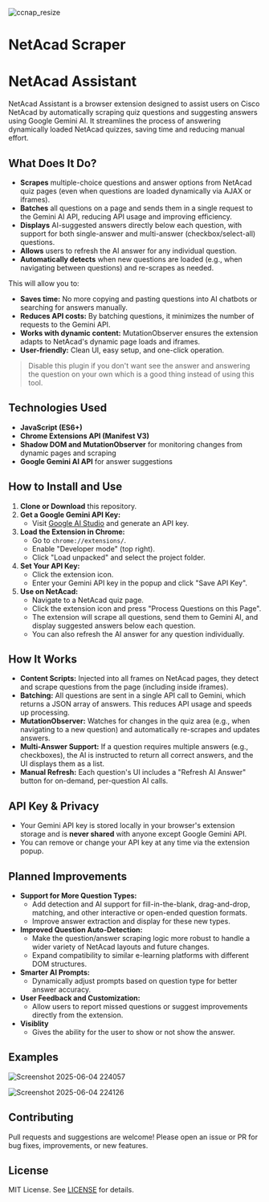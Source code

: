 ![ccnap_resize](https://github.com/user-attachments/assets/0cb6200c-c304-42fa-ad0f-fa68fa0c4fac)

# NetAcad Scraper
# NetAcad Assistant

NetAcad Assistant is a browser extension designed to assist users on Cisco NetAcad by automatically scraping quiz questions and suggesting answers using Google Gemini AI. It streamlines the process of answering dynamically loaded NetAcad quizzes, saving time and reducing manual effort.

## What Does It Do?
- **Scrapes** multiple-choice questions and answer options from NetAcad quiz pages (even when questions are loaded dynamically via AJAX or iframes).
- **Batches** all questions on a page and sends them in a single request to the Gemini AI API, reducing API usage and improving efficiency.
- **Displays** AI-suggested answers directly below each question, with support for both single-answer and multi-answer (checkbox/select-all) questions.
- **Allows** users to refresh the AI answer for any individual question.
- **Automatically detects** when new questions are loaded (e.g., when navigating between questions) and re-scrapes as needed.

This will allow you to:
- **Saves time:** No more copying and pasting questions into AI chatbots or searching for answers manually.
- **Reduces API costs:** By batching questions, it minimizes the number of requests to the Gemini API.
- **Works with dynamic content:** MutationObserver ensures the extension adapts to NetAcad's dynamic page loads and iframes.
- **User-friendly:** Clean UI, easy setup, and one-click operation.
> Disable this plugin if you don't want see the answer and answering the question on your own which is a good thing instead of using this tool.

## Technologies Used
- **JavaScript (ES6+)**
- **Chrome Extensions API (Manifest V3)**
- **Shadow DOM and MutationObserver** for monitoring changes from dynamic pages and scraping
- **Google Gemini AI API** for answer suggestions

## How to Install and Use
1. **Clone or Download** this repository.
2. **Get a Google Gemini API Key:**
   - Visit [Google AI Studio](https://aistudio.google.com/app/apikey) and generate an API key.
3. **Load the Extension in Chrome:**
   - Go to `chrome://extensions/`.
   - Enable "Developer mode" (top right).
   - Click "Load unpacked" and select the project folder.
4. **Set Your API Key:**
   - Click the extension icon.
   - Enter your Gemini API key in the popup and click "Save API Key".
5. **Use on NetAcad:**
   - Navigate to a NetAcad quiz page.
   - Click the extension icon and press "Process Questions on this Page".
   - The extension will scrape all questions, send them to Gemini AI, and display suggested answers below each question.
   - You can also refresh the AI answer for any question individually.

## How It Works
- **Content Scripts:** Injected into all frames on NetAcad pages, they detect and scrape questions from the page (including inside iframes).
- **Batching:** All questions are sent in a single API call to Gemini, which returns a JSON array of answers. This reduces API usage and speeds up processing.
- **MutationObserver:** Watches for changes in the quiz area (e.g., when navigating to a new question) and automatically re-scrapes and updates answers.
- **Multi-Answer Support:** If a question requires multiple answers (e.g., checkboxes), the AI is instructed to return all correct answers, and the UI displays them as a list.
- **Manual Refresh:** Each question's UI includes a "Refresh AI Answer" button for on-demand, per-question AI calls.

## API Key & Privacy
- Your Gemini API key is stored locally in your browser's extension storage and is **never shared** with anyone except Google Gemini API.
- You can remove or change your API key at any time via the extension popup.

## Planned Improvements
- **Support for More Question Types:**
  - Add detection and AI support for fill-in-the-blank, drag-and-drop, matching, and other interactive or open-ended question formats.
  - Improve answer extraction and display for these new types.
- **Improved Question Auto-Detection:**
  - Make the question/answer scraping logic more robust to handle a wider variety of NetAcad layouts and future changes.
  - Expand compatibility to similar e-learning platforms with different DOM structures.
- **Smarter AI Prompts:**
  - Dynamically adjust prompts based on question type for better answer accuracy.
- **User Feedback and Customization:**
  - Allow users to report missed questions or suggest improvements directly from the extension.
- **Visiblity**
  - Gives the ability for the user to show or not show the answer.

## Examples
![Screenshot 2025-06-04 224057](https://github.com/user-attachments/assets/04809880-60f5-4e72-a66a-5412529b1d81)

![Screenshot 2025-06-04 224126](https://github.com/user-attachments/assets/53845149-6347-42cc-88c6-096f35fd7d88)


## Contributing
Pull requests and suggestions are welcome! Please open an issue or PR for bug fixes, improvements, or new features.

## License
MIT License. See [LICENSE](LICENSE) for details. 
